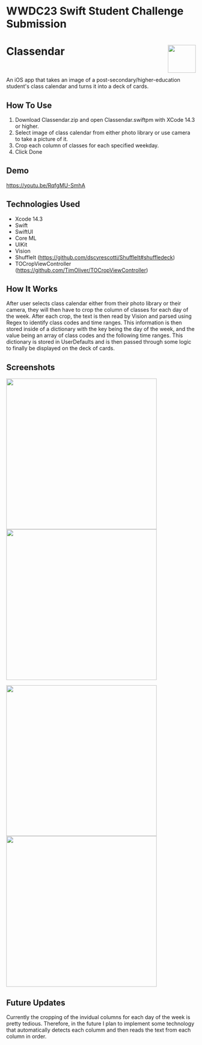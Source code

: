 #  WWDC23 Swift Student Challenge Submission

<h1>Classendar
  <img align="right" src="https://user-images.githubusercontent.com/96496079/232795273-67325589-82e1-45a6-aeca-ecc2f4688dd3.png" width=74px>
</h1>
<br/>

An iOS app that takes an image of a post-secondary/higher-education student's class calendar and turns it into a deck of cards.

## How To Use
1) Download Classendar.zip and open Classendar.swiftpm with XCode 14.3 or higher. 
2) Select image of class calendar from either photo library or use camera to take a picture of it. 
3) Crop each column of classes for each specified weekday. 
4) Click Done

## Demo
https://youtu.be/RqfgMU-SmhA

## Technologies Used

* Xcode 14.3 
* Swift 
* SwiftUI
* Core ML
* UIKit
* Vision
* ShuffleIt (https://github.com/dscyrescotti/ShuffleIt#shuffledeck) 
* TOCropViewController (https://github.com/TimOliver/TOCropViewController)

## How It Works 

After user selects class calendar either from their photo library or their camera, they will then have to crop the column of classes for each day of 
the week. After each crop, the text is then read by Vision and parsed using Regex to identify class codes and time ranges. This information is  then 
stored inside of a dictionary with the key being the day of the week, and the value being an array of class codes and the following time ranges. This 
dictionary is stored in UserDefaults and is then passed through some logic to finally be displayed on the deck of cards. 
 
## Screenshots

<p float="left"> 
  <img src="https://user-images.githubusercontent.com/96496079/232663310-da4d62b2-210f-438d-8159-6d10ed04a1a7.png" width="400" />
  <img src="https://user-images.githubusercontent.com/96496079/232660933-ad326fcc-56bc-42ea-9b92-28e38c24dfb6.png" width="400" /> 
</p>
<p float="left">
  <img src="https://user-images.githubusercontent.com/96496079/232660993-887ab4ee-a6be-43f6-a69a-88fbe2de579a.png" width="400" />
  <img src="https://user-images.githubusercontent.com/96496079/232661005-6fd84705-5295-4493-a122-cf80b685e8c5.png" width="400" />
</p>

## Future Updates

Currently the cropping of the invidual columns for each day of the week is pretty tedious. Therefore, in the future I plan to implement some technology that automatically detects each columm and then reads the text from each column in order. 



